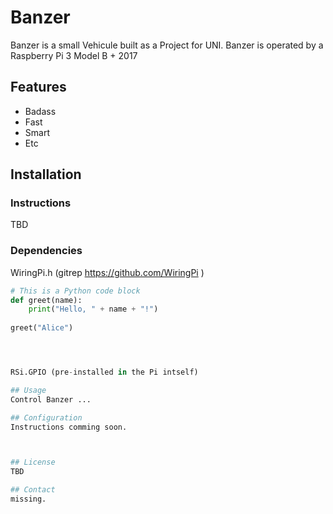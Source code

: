 # Banzer



Banzer is a small Vehicule built as a Project for UNI.
Banzer is operated by a Raspberry Pi 3 Model B + 2017 




## Features
  - Badass
  - Fast
  - Smart
  - Etc


## Installation

### Instructions
TBD

### Dependencies
WiringPi.h  (gitrep https://github.com/WiringPi )

```python
# This is a Python code block
def greet(name):
    print("Hello, " + name + "!")
    
greet("Alice")




RSi.GPIO (pre-installed in the Pi intself)

## Usage
Control Banzer ...

## Configuration
Instructions comming soon.



## License
TBD

## Contact
missing.


